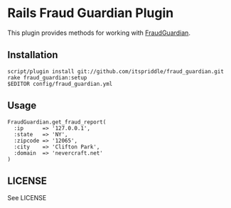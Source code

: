 # Rails Fraud Guardian Plugin

This plugin provides methods for working with [FraudGuardian](http://www.modernbill.com/products/fraudguardian/).

## Installation

    script/plugin install git://github.com/itspriddle/fraud_guardian.git
    rake fraud_guardian:setup
    $EDITOR config/fraud_guardian.yml

## Usage

    FraudGuardian.get_fraud_report(
      :ip      => '127.0.0.1',
      :state   => 'NY',
      :zipcode => '12065',
      :city    => 'Clifton Park',
      :domain  => 'nevercraft.net'
    )

## LICENSE

See LICENSE

